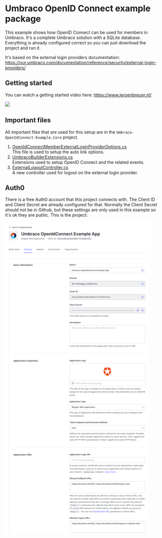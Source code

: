 # Umbraco OpenID Connect example package

This example shows how OpenID Connect can be used for members in Umbraco. It's a complete Umbraco solution with a SQLite database. Everything is already configured correct so you can just download the project and run it. 

It's based on the external login providers documentation:<br />
https://our.umbraco.com/documentation/reference/security/external-login-providers/

## Getting started
You can watch a getting started video here: https://www.jeroenbreuer.nl/

<a href="https://via.placeholder.com/425x250" target="_blank"><img src="https://via.placeholder.com/425x250" height="250"></a>

## Important files

All important files that are used for this setup are in the ```Umbraco-OpenIdConnect-Example.Core``` project.

1. <a href="./Umbraco-OpenIdConnect-Example.Core/Provider/OpenIdConnectMemberExternalLoginProviderOptions.cs" target="_blank">OpenIdConnectMemberExternalLoginProviderOptions.cs</a><br />
This file is used to setup the auto link options.
2. <a href="./Umbraco-OpenIdConnect-Example.Core/Extensions/UmbracoBuilderExtensions.cs" target="_blank">UmbracoBuilderExtensions.cs</a><br />
Extensions used to setup OpenID Connect and the related events.
3. <a href="./Umbraco-OpenIdConnect-Example.Core/Controllers/ExternalLogoutController.cs" target="_blank">ExternalLogoutController.cs</a><br />
A new controller used for logout on the external login provider.

## Auth0
There is a free Auth0 account that this project connects with. The Client ID and Client Secret are already configured for that. Normally the Client Secret should not be in Github, but these settings are only used in this example so it's ok they are public. This is the project:

<a href="./auth0.png" target="_blank"><img src="./auth0.png"></a>